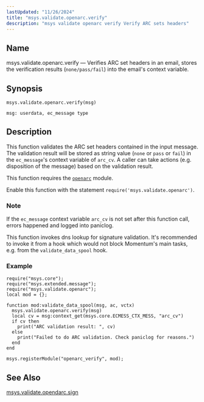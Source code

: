 ```yaml
---
lastUpdated: "11/26/2024"
title: "msys.validate.openarc.verify"
description: "msys validate openarc verify Verify ARC sets headers"
---
```


<a name="lua.ref.msys.validate.openarc.verify"></a>
## Name

msys.validate.openarc.verify — Verifies ARC set headers in an email, stores the verification results
(`none/pass/fail`) into the email's context variable.

## Synopsis

`msys.validate.openarc.verify(msg)`

`msg: userdata, ec_message type`<a name="idp19138336"></a>
## Description

This function validates the ARC set headers contained in the input message. The validation result
will be stored as string value (`none` or `pass` or `fail`) in the `ec_message`'s context variable
of `arc_cv`. A caller can take actions (e.g. disposition of the message) based on the validation
result.

This function requires the [`openarc`](/momentum/4/modules/openarc) module.

Enable this function with the statement `require('msys.validate.openarc')`.

### Note

If the `ec_message` context variable `arc_cv` is not set after this function call, errors happened
and logged into paniclog.

This function invokes dns lookup for signature validation. It's recommended to invoke it from a hook
which would not block Momentum's main tasks, e.g. from the `validate_data_spool` hook.

<a name="lua.ref.msys.validate.opendarc.verify.example"></a>
### Example


```
require("msys.core");
require("msys.extended.message");
require("msys.validate.openarc");
local mod = {};

function mod:validate_data_spool(msg, ac, vctx)
  msys.validate.openarc.verify(msg)
  local cv = msg:context_get(msys.core.ECMESS_CTX_MESS, "arc_cv")
  if cv then
    print("ARC validation result: ", cv)
  else
	print("Failed to do ARC validation. Check paniclog for reasons.")
  end
end

msys.registerModule("openarc_verify", mod);
```

## See Also

[msys.validate.opendarc.sign](/momentum/4/lua/ref-msys-validate-openarc-sign)

